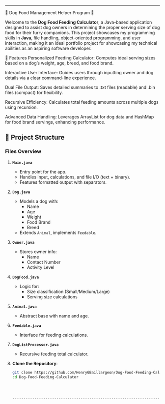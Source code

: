 -----------------------------------------------------------------------------------------------------------------------------------------------------
🐾 Dog Food Management Helper Program 🥫

Welcome to the **Dog Food Feeding Calculator**, a Java-based application designed to assist dog owners in determining the proper serving size of dog food for their furry companions. This project showcases my programming skills in **Java**, file handling, object-oriented programming, and user interaction, making it an ideal portfolio project for showcasing my technical abilities as an aspiring software developer.


🚀 Features
Personalized Feeding Calculator: Computes ideal serving sizes based on a dog’s weight, age, breed, and food brand.

Interactive User Interface: Guides users through inputting owner and dog details via a clear command-line experience.

Dual File Output: Saves detailed summaries to .txt files (readable) and .bin files (compact) for flexibility.

Recursive Efficiency: Calculates total feeding amounts across multiple dogs using recursion.

Advanced Data Handling: Leverages ArrayList for dog data and HashMap for food brand servings, enhancing performance.


## 📂 Project Structure

### **Files Overview**
1. **`Main.java`**  
   - Entry point for the app.  
   - Handles input, calculations, and file I/O (text + binary).  
   - Features formatted output with separators.
     

2. **`Dog.java`**  
   - Models a dog with:  
     - Name  
     - Age  
     - Weight  
     - Food Brand  
     - Breed  
   - Extends `Animal`, implements `Feedable`.
     

3. **`Owner.java`**  
   - Stores owner info:  
     - Name  
     - Contact Number  
     - Activity Level
       

4. **`DogFood.java`**  
   - Logic for:  
     - Size classification (Small/Medium/Large)  
     - Serving size calculations
       

5. **`Animal.java`**  
   - Abstract base with name and age.
     

6. **`Feedable.java`**  
   - Interface for feeding calculations.
     

7. **`DogListProcessor.java`**  
   - Recursive feeding total calculator.
     
  
   
1. **Clone the Repository**:  
   ```bash
   git clone https://github.com/HenryGBaillargeon/Dog-Food-Feeding-Calculator.git
   cd Dog-Food-Feeding-Calculator




   ---------------------------------------------------------------------------------------------------------------------------------------------------

